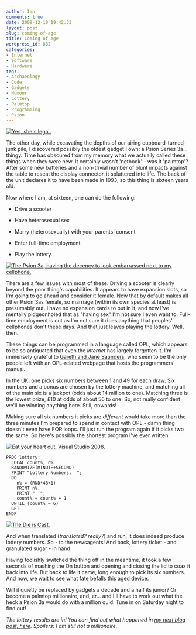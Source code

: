```yaml
---
author: Ian
comments: true
date: 2009-12-10 19:42:33
layout: post
slug: coming-of-age
title: Coming of Age
wordpress_id: 882
categories:
- Internet
- Software
- Hardware
tags:
- Archaeology
- Code
- Gadgets
- Humour
- Lottery
- Palmtop
- Programming
- Psion
---
```


[![Yes, she's legal.](http://files.ianrenton.com/sites/blog/2009/12/IMG_0048-300x200.jpg)](http://files.ianrenton.com/sites/blog/2009/12/IMG_0048.jpg)

The other day, while excavating the depths of our airing cupboard-turned-junk pile, I discovered possibly the oldest gadget I own: a Psion Series 3a... thingy.  Time has obscured from my memory what we actually called these things when they were new.  It certainly wasn't 'netbook' - was it 'palmtop'?  After some new batteries and a non-trivial number of blunt impacts against the table to reseat the display connector, it spluttered into life.  The back of the unit declares it to have been made in 1993, so this thing is sixteen years old.

Now where I am, at sixteen, one can do the following:

  * Drive a scooter

  * Have heterosexual sex

  * Marry (heterosexually) with your parents' consent

  * Enter full-time employment

  * Play the lottery.

[![The Psion 3a, having the decency to look embarrassed next to my cellphone.](http://files.ianrenton.com/sites/blog/2009/12/IMG_0078-300x200.jpg)](http://files.ianrenton.com/sites/blog/2009/12/IMG_0078.jpg)

There are a few issues with most of these.  Driving a scooter is clearly beyond the poor thing's capabilities.  It appears to have expansion slots, so I'm going to go ahead and consider it female.  Now that by default makes all other Psion 3as female, so marriage (within its own species at least) is presumably out.  I have no expansion cards to put in it, and now I've mentally pidgeonholed that as "having sex" I'm not sure I even want to.  Full-time employment is out as I'm not sure it does anything that peoples' cellphones don't these days.  And that just leaves playing the lottery.  Well, then.

These things can be programmed in a language called OPL, which appears to be so antiquated that even the _internet_ has largely forgotten it.  I'm immensely grateful to [Gareth and Jane Saunders](http://www.garethjmsaunders.co.uk/psion/programming16_opl.html), who seem to be the only people left with an OPL-related webpage that hosts the programmers' manual.

In the UK, one picks six numbers between 1 and 49 for each draw.  Six numbers and a bonus are chosen by the lottery machine, and matching all of the main six is a jackpot (odds about 14 million to one).  Matching three is the lowest prize, £10 at odds of about 56 to one.  So, not really confident we'll be winning anything here.  Still, onwards!

Making sure all six numbers it picks are _different_ would take more than the three minutes I'm prepared to spend in contact with OPL - damn thing doesn't even have FOR loops.  I'll just run the program again if it picks two the same.  So here's possibly the shortest program I've ever written:

[![Eat your heart out, Visual Studio 2008.](http://files.ianrenton.com/sites/blog/2009/12/IMG_0056-300x200.jpg)](http://files.ianrenton.com/sites/blog/2009/12/IMG_0056.jpg)

    
    PROC lottery:
      LOCAL count%, n%
      RANDOMIZE(MINUTE+SECOND)
      PRINT "Lottery Numbers:  ";
      DO
        n% = (RND*48+1)
        PRINT n%;
        PRINT "  ";
        count% = count% + 1
      UNTIL (count% = 6)
      GET
    ENDP

  

[![The Die is Cast.](http://files.ianrenton.com/sites/blog/2009/12/IMG_0848-300x199.jpg)](http://files.ianrenton.com/sites/blog/2009/12/IMG_0848.jpg)

And when translated (_translated?  really?_) and run, it does indeed produce lottery numbers.  So - to the newsagents!  And back, lottery ticket - and granulated sugar - in hand.

Having foolishly switched the thing off in the meantime, it took a few seconds of mashing the On button and opening and closing the lid to coax it back into life.  But back to life it came, long enough to pick its six numbers.  And now, we wait to see what fate befalls this aged device.

Will it quietly be replaced by gadgets a decade and a half its junior?  Or become a palmtop millionaire, and, er... and I'll have to work out what the heck a Psion 3a would do with a million quid.  Tune in on Saturday night to find out!

_The lottery results are in!  You can find out what happened in [my next blog post, here](http://www.onlydreaming.net/blog/so-farewell-psion-3a).  Spoilers: I am still not a millionaire._
